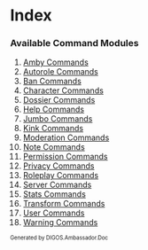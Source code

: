 ﻿Index
=====
### Available Command Modules
1. [Amby Commands](modules/amby.md)
2. [Autorole Commands](modules/autorole.md)
3. [Ban Commands](modules/ban.md)
4. [Character Commands](modules/character.md)
5. [Dossier Commands](modules/dossier.md)
6. [Help Commands](modules/help.md)
7. [Jumbo Commands](modules/jumbo.md)
8. [Kink Commands](modules/kink.md)
9. [Moderation Commands](modules/moderation.md)
10. [Note Commands](modules/note.md)
11. [Permission Commands](modules/permission.md)
12. [Privacy Commands](modules/privacy.md)
13. [Roleplay Commands](modules/roleplay.md)
14. [Server Commands](modules/server.md)
15. [Stats Commands](modules/stats.md)
16. [Transform Commands](modules/transform.md)
17. [User Commands](modules/user.md)
18. [Warning Commands](modules/warning.md)

<sub><sup>Generated by DIGOS.Ambassador.Doc</sup></sub>